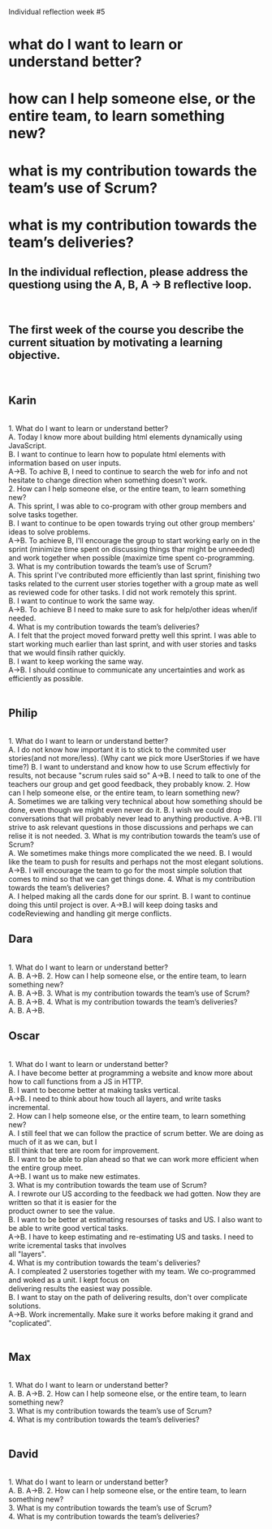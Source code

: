 Individual reflection week #5


<h1>what do I want to learn or understand better?</h>
<h1>how can I help someone else, or the entire team, to learn something new?</h>
<h1>what is my contribution towards the team’s use of Scrum?</h>
<h1>what is my contribution towards the team’s deliveries?</h>
<br>
<h2>In the individual reflection, please address the questiong using the A, B, A -> B reflective loop.</h2>
<br>
<h2>The first week of the course you describe the current situation by motivating a learning objective.</h2>
<br>
<h2>Karin</h2> 
<br>
    1. What do I want to learn or understand better?<br>
        A. Today I know more about building html elements dynamically using JavaScript.<br>
        B. I want to continue to learn how to populate html elements with information based on user inputs.<br>
        A->B. To achive B, I need to continue to search the web for info and not hesitate to change direction when something doesn't work.<br>
    2. How can I help someone else, or the entire team, to learn something new?<br>
        A. This sprint, I was able to co-program with other group members and solve tasks together.<br>
        B. I want to continue to be open towards trying out other group members' ideas to solve problems.<br>
        A->B. To achieve B, I'll encourage the group to start working early on in the sprint (minimize time spent on discussing things thar might be unneeded) and work together when possible (maximize time spent co-programming.<br>
    3. What is my contribution towards the team’s use of Scrum?<br>
        A. This sprint I've contributed more efficiently than last sprint, finishing two tasks related to the current user stories together with a group mate as well as reviewed code for other tasks. I did not work remotely this sprint.<br>
        B. I want to continue to work the same way.<br>
        A->B. To achieve B I need to make sure to ask for help/other ideas when/if needed.<br>
    4. What is my contribution towards the team’s deliveries?<br>
        A. I felt that the project moved forward pretty well this sprint. I was able to start working much earlier than last sprint, and with user stories and tasks that we would finsih rather quickly.<br>
		B. I want to keep working the same way.<br>
		A->B. I should continue to communicate any uncertainties and work as efficiently as possible.<br>
<br>
<h2>Philip</h2> 
<br>
    1. What do I want to learn or understand better?<br>
        A. I do not know how important it is to stick to the commited user stories(and not more/less). (Why cant we pick more UserStories if we have time?)
        B. I want to understand and know how to use Scrum effectivly for results, not because "scrum rules said so"
        A->B. I need to talk to one of the teachers our group and get good feedback, they probably know.
    2. How can I help someone else, or the entire team, to learn something new?<br>
        A. Sometimes we are talking very technical about how something should be done, even though we might even never do it.
        B. I wish we could drop conversations that will probably never lead to anything productive.
        A->B. I'll strive to ask relevant questions in those discussions and perhaps we can relise it is not needed.
    3. What is my contribution towards the team’s use of Scrum?<br>
        A. We sometimes make things more complicated the we need.
        B. I would like the team to push for results and perhaps not the most elegant solutions.
        A->B. I will encourage the team to go for the most simple solution that comes to mind so that we can get things done.
    4. What is my contribution towards the team’s deliveries?<br>
        A. I helped making all the cards done for our sprint.
        B. I want to continue doing this until project is over.
        A->B.I will keep doing tasks and codeReviewing and handling git merge conflicts.
    
        
<br>
<h2>Dara</h2> 
<br>
    1. What do I want to learn or understand better?<br>
        A. 
        B. 
        A->B. 
    2. How can I help someone else, or the entire team, to learn something new?<br>
        A. 
        B. 
        A->B.
    3. What is my contribution towards the team’s use of Scrum?<br>
        A. 
        B. 
        A->B.
    4. What is my contribution towards the team’s deliveries?<br>
        A. 
        B. 
        A->B.
        
<br>
<h2>Oscar</h2> 
<br>
	1. What do I want to learn or understand better?<br>
		A. I have become better at programming a website and know more about how to call functions from a JS in HTTP.<br>
		B. I want to become better at making tasks vertical.<br>
		A->B. I need to think about how touch all layers, and write tasks incremental. <br>
 	2. How can I help someone else, or the entire team, to learn something new?<br>
		A. I still feel that we can follow the practice of scrum better. We are doing as much of it as we can, but I <br>
		still think that tere are room for improvement.<br>
		B. I want to be able to plan ahead so that we can work more efficient when the entire group meet.<br>
		A->B. I want us to make new estimates.<br>
	3. What is my contribution towards the team use of Scrum? <br>
		A. I rewrote our US according to the feedback we had gotten. Now they are written so that it is easier for the <br>
		product owner to see the value.<br>
		B. I want to be better at estimating resourses of tasks and US. I also want to be able to write good vertical tasks.<br>
		A->B. I have to keep estimating and re-estimating US and tasks. I need to write icremental tasks that involves<br>
        all "layers".<br>
	4. What is my contribution towards the team's deliveries?<br>
		A. I compleated 2 userstories together with my team. We co-programmed and woked as a unit. I kept focus on<br>
        delivering results the easiest way possible.<br>
		B. I want to stay on the path of delivering results, don't over complicate solutions.<br>
		A->B. Work incrementally. Make sure it works before making it grand and "coplicated".<br>   
<br>
<h2>Max</h2> 
<br>
    1. What do I want to learn or understand better?<br>
        A. 
        B. 
        A->B. 
    2. How can I help someone else, or the entire team, to learn something new?<br>
    3. What is my contribution towards the team’s use of Scrum?<br>
    4. What is my contribution towards the team’s deliveries?<br>
    
        
<br>
<h2>David</h2>
<br>
    1. What do I want to learn or understand better?<br>
        A. 
        B. 
        A->B. 
    2. How can I help someone else, or the entire team, to learn something new?<br>
    3. What is my contribution towards the team’s use of Scrum?<br>
    4. What is my contribution towards the team’s deliveries?<br>
    
        
<br>
